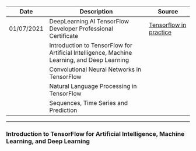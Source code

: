 |Date |Description| Source |
|---- |---------- | ------ |
|01/07/2021| DeepLearning.AI TensorFlow Developer Professional Certificate | [Tensorflow in practice](https://www.coursera.org/professional-certificates/tensorflow-in-practice) | 
| | Introduction to TensorFlow for Artificial Intelligence, Machine Learning, and Deep Learning || 
| | Convolutional Neural Networks in TensorFlow || 
| | Natural Language Processing in TensorFlow || 
| | Sequences, Time Series and Prediction || 



------

### Introduction to TensorFlow for Artificial Intelligence, Machine Learning, and Deep Learning


